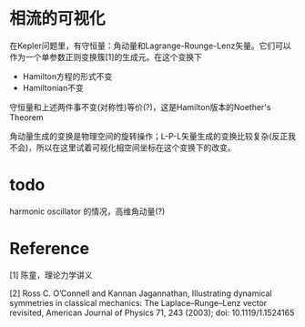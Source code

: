 # 相流的可视化
在Kepler问题里，有守恒量：角动量和Lagrange-Rounge-Lenz矢量。它们可以作为一个单参数正则变换簇[1]的生成元。在这个变换下
- Hamilton方程的形式不变
- Hamiltonian不变

守恒量和上述两件事不变(对称性)等价(?)，这是Hamilton版本的Noether's Theorem

角动量生成的变换是物理空间的旋转操作；L-P-L矢量生成的变换比较复杂(反正我不会)，所以在这里试着可视化相空间坐标在这个变换下的改变。
# todo
harmonic oscillator 的情况，高维角动量(?)
# Reference
[1] 陈童，理论力学讲义

[2] Ross C. O’Connell and Kannan Jagannathan, Illustrating dynamical symmetries in classical mechanics: The Laplace–Runge–Lenz
vector revisited, American Journal of Physics 71, 243 (2003); doi: 10.1119/1.1524165
